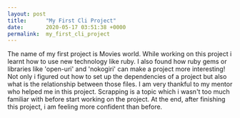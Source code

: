 ```yaml
---
layout: post
title:      "My First Cli Project"
date:       2020-05-17 03:51:38 +0000
permalink:  my_first_cli_project
---
```


The name of my first project is Movies world. While working on this project i learnt how to use new technology like ruby. I also found how ruby gems or libraries like 'open-uri' and 'nokogiri' can make a project more interesting! Not only i figured out how to set up the dependencies of a project but also what is the relationship between those files. I am very thankful to my mentor who helped me in this project. Scrapping is a topic which i wasn't too much familiar with before start working on the project. At the end, after finishing this project, i am feeling more confident than before.


